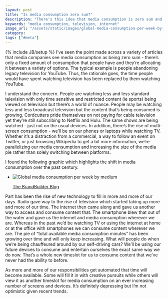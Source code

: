 ```yaml
---
layout: post
title: "Is media consumption zero sum?"
description: "There's this idea that media consumption is zero sum and as we consume more online we'll consume less on traditional channels. I'm not convinced this is the case and view it as more of an increase in the total size of the pie."
keywords: "media consumption, television, internet"
image_url: "/assets/static/images/global-media-consumption-per-week-by-medium.jpg"
category:
tags: ["#meta"]
---
```

{% include JB/setup %}
I’ve seen the point made across a variety of articles that media companies see media consumption as being zero sum - there’s only a fixed amount of consumption that people have and they’re allocating it between a variety of options. The typical example is people abandoning legacy television for YouTube. Thus, the rationale goes, the time people would have spent watching television has been replaced by them watching YouTube.

I understand the concern. People are watching less and less standard television with only time sensitive and restricted content (ie sports) being viewed on television but there’s a world of nuance. People may be watching less and less broadcast television but the content that’s being consumed is growing. Cordcutters pride themselves on not paying for cable television yet they’re still subscribing to Netflix and Hulu. The same shows are being watched - just not on the usual devices. In addition, there’s the rise of multi-screen consumption - we’ll be on our phones or laptops while watching TV. Whether it’s a distraction from a commercial, a way to follow an event on Twitter, or just browsing Wikipedia to get a bit more information, we’re parallelizing our media consumption and increasing the size of the media pie rather than solely switching between platforms.

I found the following graphic which highlights the shift in media consumption over the past century.

<ul class="thumbnails">
  <li class="span8">
    <div class="thumbnail">
      <img src="{{ IMG_PATH }}global-media-consumption-per-week-by-medium.jpg" alt="Global media consumption per week by medium" />
      <p class="center"><a href="https://thebrandbuilder.wordpress.com/2012/03/12/strategy-reminder-shifts-in-global-media-consumption/">The BrandBuilder Blog</a></p>
    </div>
  </li>
</ul>

Part has been the rise of new technology to fill in more and more of our days. Radio gave way to the rise of television which started taking up more and more of our time. The internet then came along and gave us another way to access and consume content that. The smartphone blew that out of the water and gave us the internet and media consumption wherever we are. Whereas in the past we’d be watching TV or using the internet at home or at the office with smartphones we can consume content wherever we are. The pie of “total available media consumption minutes” has been growing over time and will only keep increasing. What will people do when we’re being chauffeured around by our self-driving cars? We’ll be using our future devices to consume and entertain ourselves the exact same way we do now. That’s a whole new timeslot for us to consume content that we’ve never had the ability to before.

As more and more of our responsibilities get automated that time will become available. Some will fill it in with creative pursuits while others will view it as another timeslot for media consumption on an ever increasing number of screens and devices. It’s definitely depressing but I’m not optimistic given recent trends.
